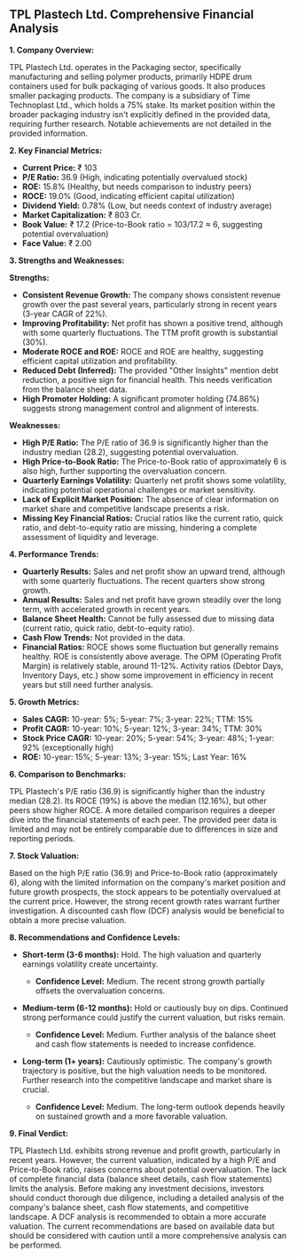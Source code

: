 ## TPL Plastech Ltd. Comprehensive Financial Analysis

**1. Company Overview:**

TPL Plastech Ltd. operates in the Packaging sector, specifically manufacturing and selling polymer products, primarily HDPE drum containers used for bulk packaging of various goods.  It also produces smaller packaging products. The company is a subsidiary of Time Technoplast Ltd., which holds a 75% stake.  Its market position within the broader packaging industry isn't explicitly defined in the provided data, requiring further research.  Notable achievements are not detailed in the provided information.

**2. Key Financial Metrics:**

* **Current Price:** ₹ 103
* **P/E Ratio:** 36.9 (High, indicating potentially overvalued stock)
* **ROE:** 15.8% (Healthy, but needs comparison to industry peers)
* **ROCE:** 19.0% (Good, indicating efficient capital utilization)
* **Dividend Yield:** 0.78% (Low, but needs context of industry average)
* **Market Capitalization:** ₹ 803 Cr.
* **Book Value:** ₹ 17.2 (Price-to-Book ratio = 103/17.2 ≈ 6, suggesting potential overvaluation)
* **Face Value:** ₹ 2.00


**3. Strengths and Weaknesses:**

**Strengths:**

* **Consistent Revenue Growth:**  The company shows consistent revenue growth over the past several years, particularly strong in recent years (3-year CAGR of 22%).
* **Improving Profitability:** Net profit has shown a positive trend, although with some quarterly fluctuations.  The TTM profit growth is substantial (30%).
* **Moderate ROCE and ROE:**  ROCE and ROE are healthy, suggesting efficient capital utilization and profitability.
* **Reduced Debt (Inferred):** The provided "Other Insights" mention debt reduction, a positive sign for financial health.  This needs verification from the balance sheet data.
* **High Promoter Holding:**  A significant promoter holding (74.86%) suggests strong management control and alignment of interests.


**Weaknesses:**

* **High P/E Ratio:** The P/E ratio of 36.9 is significantly higher than the industry median (28.2), suggesting potential overvaluation.
* **High Price-to-Book Ratio:** The Price-to-Book ratio of approximately 6 is also high, further supporting the overvaluation concern.
* **Quarterly Earnings Volatility:** Quarterly net profit shows some volatility, indicating potential operational challenges or market sensitivity.
* **Lack of Explicit Market Position:**  The absence of clear information on market share and competitive landscape presents a risk.
* **Missing Key Financial Ratios:**  Crucial ratios like the current ratio, quick ratio, and debt-to-equity ratio are missing, hindering a complete assessment of liquidity and leverage.


**4. Performance Trends:**

* **Quarterly Results:** Sales and net profit show an upward trend, although with some quarterly fluctuations.  The recent quarters show strong growth.
* **Annual Results:**  Sales and net profit have grown steadily over the long term, with accelerated growth in recent years.
* **Balance Sheet Health:**  Cannot be fully assessed due to missing data (current ratio, quick ratio, debt-to-equity ratio).
* **Cash Flow Trends:**  Not provided in the data.
* **Financial Ratios:**  ROCE shows some fluctuation but generally remains healthy. ROE is consistently above average.  The OPM (Operating Profit Margin) is relatively stable, around 11-12%.  Activity ratios (Debtor Days, Inventory Days, etc.) show some improvement in efficiency in recent years but still need further analysis.


**5. Growth Metrics:**

* **Sales CAGR:** 10-year: 5%; 5-year: 7%; 3-year: 22%; TTM: 15%
* **Profit CAGR:** 10-year: 10%; 5-year: 12%; 3-year: 34%; TTM: 30%
* **Stock Price CAGR:** 10-year: 20%; 5-year: 54%; 3-year: 48%; 1-year: 92% (exceptionally high)
* **ROE:** 10-year: 15%; 5-year: 13%; 3-year: 15%; Last Year: 16%


**6. Comparison to Benchmarks:**

TPL Plastech's P/E ratio (36.9) is significantly higher than the industry median (28.2).  Its ROCE (19%) is above the median (12.16%), but other peers show higher ROCE.  A more detailed comparison requires a deeper dive into the financial statements of each peer.  The provided peer data is limited and may not be entirely comparable due to differences in size and reporting periods.


**7. Stock Valuation:**

Based on the high P/E ratio (36.9) and Price-to-Book ratio (approximately 6), along with the limited information on the company's market position and future growth prospects, the stock appears to be potentially overvalued at the current price.  However, the strong recent growth rates warrant further investigation.  A discounted cash flow (DCF) analysis would be beneficial to obtain a more precise valuation.


**8. Recommendations and Confidence Levels:**

* **Short-term (3-6 months):** Hold.  The high valuation and quarterly earnings volatility create uncertainty.
    * **Confidence Level:** Medium.  The recent strong growth partially offsets the overvaluation concerns.

* **Medium-term (6-12 months):** Hold or cautiously buy on dips.  Continued strong performance could justify the current valuation, but risks remain.
    * **Confidence Level:** Medium.  Further analysis of the balance sheet and cash flow statements is needed to increase confidence.

* **Long-term (1+ years):**  Cautiously optimistic.  The company's growth trajectory is positive, but the high valuation needs to be monitored.  Further research into the competitive landscape and market share is crucial.
    * **Confidence Level:** Medium.  The long-term outlook depends heavily on sustained growth and a more favorable valuation.


**9. Final Verdict:**

TPL Plastech Ltd. exhibits strong revenue and profit growth, particularly in recent years.  However, the current valuation, indicated by a high P/E and Price-to-Book ratio, raises concerns about potential overvaluation.  The lack of complete financial data (balance sheet details, cash flow statements) limits the analysis.  Before making any investment decisions, investors should conduct thorough due diligence, including a detailed analysis of the company's balance sheet, cash flow statements, and competitive landscape.  A DCF analysis is recommended to obtain a more accurate valuation.  The current recommendations are based on available data but should be considered with caution until a more comprehensive analysis can be performed.
